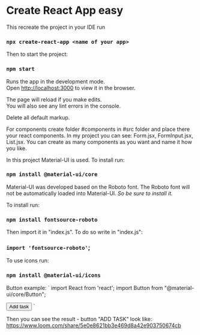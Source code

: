 # Create React App easy 

This recreate the project in your IDE run 
### `npx create-react-app <name of your app>`

Then to start the project:
### `npm start`

Runs the app in the development mode.\
Open [http://localhost:3000](http://localhost:3000) to view it in the browser.

The page will reload if you make edits.\
You will also see any lint errors in the console.

Delete all default markup.

For components create folder #components in #src folder and place there your react components.
In my project you can see: Form.jsx, FormInput.jsx, List.jsx.
You can create as many components as you want and name it how you like.

In this project Material-UI is used.
To install run:
### `npm install @material-ui/core`

Material-UI was developed based on the Roboto font.
The Roboto font will not be automatically loaded into Material-UI.
*So be sure to install it.*

To install run:
### `npm install fontsource-roboto`

Then import it in "index.js". To do so write in "index.js":
### `import 'fontsource-roboto'`;

To use icons run:
### `npm install @material-ui/icons`

Button example:
`
import  React from 'react';
import Button from "@material-ui/core/Button";

   <Button
        type="submit"
        alt="add-note"
        className={classes.root}
        onKeyPress={preventSubmit}
    >
        Add task
    </Button>
`

Then you can see the result - button "ADD TASK" look like:
https://www.loom.com/share/5e0e8621bb3e469d8a42e903750674cb


